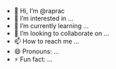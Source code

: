 - 👋 Hi, I’m @raprac
- 👀 I’m interested in ...
- 🌱 I’m currently learning ...
- 💞️ I’m looking to collaborate on ...
- 📫 How to reach me ...
- 😄 Pronouns: ...
- ⚡ Fun fact: ...

<!---
raprac/raprac is a ✨ special ✨ repository because its `README.md` (this file) appears on your GitHub profile.
You can click the Preview link to take a look at your changes.
--->
